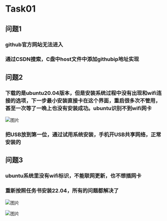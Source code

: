 # Task01
## 问题1
### github官方网站无法进入
### 通过CSDN搜索，C盘中host文件中添加githubip地址实现
## 问题2
### 下载的是ubuntu20.04版本，但是安装系统过程中没有出现和wifi连接的选项，下一步最小安装直接卡在这个界面，重启很多次不管用，甚至一次等了一晚上也没有安装成功。ubuntu识别不到wifi网卡
![图片](https://s2.loli.net/2024/09/06/ijb7rqO8ZNSc4WD.jpg)

### 把USB放到第一位，通过试用系统安装，手机开USB共享网络，正常安装的
## 问题3
### ubuntu系统里没有wifi标识，不能联网更新，也不想插网卡
### 重新按照任务书安装22.04，所有的问题都解决了
![图片](https://s2.loli.net/2024/09/06/WxyarKFJ72EqYDR.jpg)


![图片](https://s2.loli.net/2024/09/06/vNxtuCMmVSIJ9K5.jpg)

